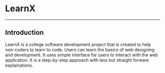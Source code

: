 # LearnX
-----------
## Introduction
LearnX is a college software development project that is created to help non-coders to learn to code. Users can learn the basics of web designing and development. It uses simple interface for users to interact with the web application. It is a step-by-step approach with less but straight forware explainations.
